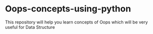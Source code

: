 # Oops-concepts-using-python
This repository will help you learn concepts of Oops which will be very useful for Data Structure
